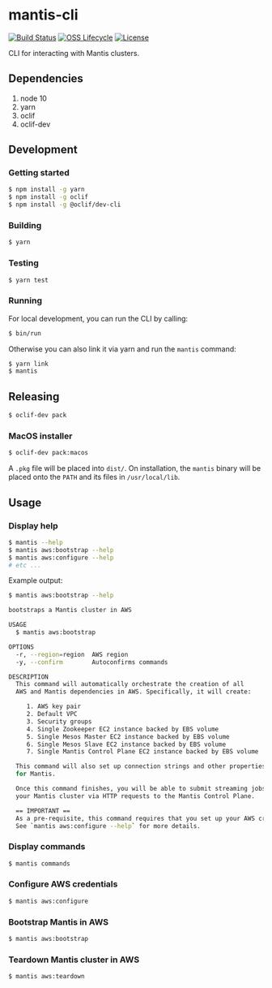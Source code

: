 # mantis-cli

[![Build Status](https://img.shields.io/travis/com/Netflix/mantis-cli.svg)](https://travis-ci.com/Netflix/mantis-cli)
[![OSS Lifecycle](https://img.shields.io/osslifecycle/Netflix/mantis-cli.svg)](https://github.com/Netflix/mantis-cli)
[![License](https://img.shields.io/github/license/Netflix/mantis-cli.svg)](https://www.apache.org/licenses/LICENSE-2.0)

CLI for interacting with Mantis clusters.

## Dependencies

1. node 10
2. yarn
3. oclif
4. oclif-dev

## Development

### Getting started

```sh
$ npm install -g yarn
$ npm install -g oclif
$ npm install -g @oclif/dev-cli
```

### Building

```sh
$ yarn
```

### Testing

```sh
$ yarn test
```

### Running

For local development, you can run the CLI by calling:

```sh
$ bin/run
```

Otherwise you can also link it via yarn and run the `mantis` command:

```sh
$ yarn link
$ mantis
```

## Releasing

```sh
$ oclif-dev pack
```

### MacOS installer

```sh
$ oclif-dev pack:macos
```

A `.pkg` file will be placed into `dist/`. On installation, the `mantis` binary will be
placed onto the `PATH` and its files in `/usr/local/lib`.

## Usage

### Display help

```sh
$ mantis --help
$ mantis aws:bootstrap --help
$ mantis aws:configure --help
# etc ...
```

Example output:

```sh
$ mantis aws:bootstrap --help

bootstraps a Mantis cluster in AWS

USAGE
  $ mantis aws:bootstrap

OPTIONS
  -r, --region=region  AWS region
  -y, --confirm        Autoconfirms commands

DESCRIPTION
  This command will automatically orchestrate the creation of all
  AWS and Mantis dependencies in AWS. Specifically, it will create:

     1. AWS key pair
     2. Default VPC
     3. Security groups
     4. Single Zookeeper EC2 instance backed by EBS volume
     5. Single Mesos Master EC2 instance backed by EBS volume
     6. Single Mesos Slave EC2 instance backed by EBS volume
     7. Single Mantis Control Plane EC2 instance backed by EBS volume

  This command will also set up connection strings and other properties
  for Mantis.

  Once this command finishes, you will be able to submit streaming jobs into
  your Mantis cluster via HTTP requests to the Mantis Control Plane.

  == IMPORTANT ==
  As a pre-requisite, this command requires that you set up your AWS credentials.
  See `mantis aws:configure --help` for more details.
```

### Display commands

```sh
$ mantis commands
```

### Configure AWS credentials

```sh
$ mantis aws:configure
```

### Bootstrap Mantis in AWS

```sh
$ mantis aws:bootstrap
```

### Teardown Mantis cluster in AWS

```sh
$ mantis aws:teardown
```
